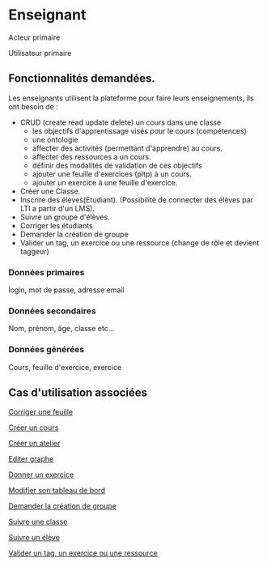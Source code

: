 # Enseignant

Acteur primaire

Utilisateur primaire

## Fonctionnalités demandées.

Les enseignants utilisent la plateforme pour faire leurs enseignements, ils ont besoin de :

* CRUD (create read update delete) un cours dans une classe
  * les objectifs d'apprentissage visés pour le cours (compétences)
  * une ontologie 
  * affecter des activités (permettant d'apprendre) au cours.
  * affecter des ressources a un cours.
  * définir des modalités de validation de ces objectifs
  * ajouter une feuille d'exercices (pltp) à un cours.
  * ajouter un exercice à une feuille d'exercice.
* Créer une Classe.
 * Inscrire des élèves(Etudiant). (Possibilité de connecter des élèves par LTI a partir d'un LMS).
 * Suivre un groupe d'élèves.
 * Corriger les étudiants
 * Demander la création de groupe
* Valider un tag, un exercice ou une ressource (change de rôle et devient taggeur)

### Données primaires

login, mot de passe, adresse email

### Données secondaires

Nom, prénom, âge, classe etc...

### Données générées

Cours, feuille d'exercice, exercice

## Cas d'utilisation associées

[Corriger une feuille](../casutilisation/enseignant/corrigerfeuilles.md)

[Créer un cours](../casutilisation/enseignant/creercours.md)

[Créer un atelier](../casutilisation/enseignant/creeratelier.md)

[Editer graphe](../casutilisation/enseignant/editergraphe.md)

[Donner un exercice](../casutilisation/enseignant/donnerexercices.md)

[Modifier son tableau de bord](../casutilisation/enseignant/modifiertableaudebord.md)

[Demander la création de groupe](../casutilisation/enseignant/ouverturegroupe.md)

[Suivre une classe](../casutilisation/enseignant/suivreclasse.md)

[Suivre un élève](../casutilisation/enseignant/suivreeleve.md)

[Valider un tag, un exercice ou une ressource](../casutilisation/enseignant/validation.md)


<!--- 
Author : Hugo 
Validator : Raphael
-->

